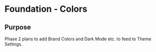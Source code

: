 # Foundation - Colors

## Purpose
Phase 2 plans to add Brand Colors and Dark Mode etc. to feed to Theme Settings.

